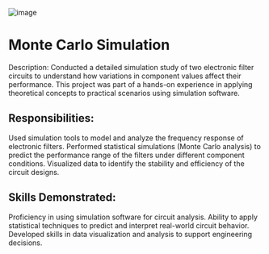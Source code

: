 ![image](https://github.com/qudsiasultana/monte_carlo_simulation/assets/156488419/f9e945a3-996a-4e16-8a24-e773db2df443)

# Monte Carlo Simulation
Description: Conducted a detailed simulation study of two electronic filter circuits to understand how variations in component values affect their performance. This project was part of a hands-on experience in applying theoretical concepts to practical scenarios using simulation software.

## Responsibilities:
Used simulation tools to model and analyze the frequency response of electronic filters.
Performed statistical simulations (Monte Carlo analysis) to predict the performance range of the filters under different component conditions.
Visualized data to identify the stability and efficiency of the circuit designs.

## Skills Demonstrated:
Proficiency in using simulation software for circuit analysis.
Ability to apply statistical techniques to predict and interpret real-world circuit behavior.
Developed skills in data visualization and analysis to support engineering decisions.
